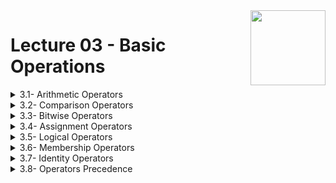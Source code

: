 <img align="right" width="120" height="120" src="https://github.com/cs-MohamedAyman/Computer-Science-Textbooks/blob/master/logos/python.jpg">

# Lecture 03 - Basic Operations

<details>
	<summary>3.1- Arithmetic Operators</summary>

</details>

<details>
	<summary>3.2- Comparison Operators</summary>

</details>

<details>
	<summary>3.3- Bitwise Operators</summary>

</details>

<details>
	<summary>3.4- Assignment Operators</summary>

</details>

<details>
	<summary>3.5- Logical Operators</summary>

</details>

<details>
	<summary>3.6- Membership Operators</summary>

</details>

<details>
	<summary>3.7- Identity Operators</summary>

</details>

<details>
	<summary>3.8- Operators Precedence</summary>

</details>
